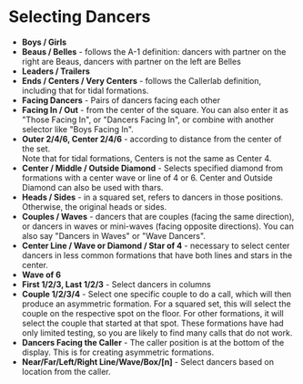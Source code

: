 
# Selecting Dancers

* **Boys / Girls**
* **Beaus / Belles** - follows the A-1 definition: dancers with partner on the right are Beaus, 
dancers with partner on the left are Belles
* **Leaders / Trailers** 
* **Ends / Centers / Very Centers** - follows the Callerlab definition, including that for tidal formations.
* **Facing Dancers** - Pairs of dancers facing each other
* **Facing In / Out** - from the center of the square.  You can also enter it as "Those Facing In", or "Dancers Facing In", or combine with another selector like "Boys Facing In".
* **Outer 2/4/6, Center 2/4/6** - according to distance from the center of the set.  
  Note that for tidal formations, Centers is not the same as Center 4.
* **Center / Middle / Outside Diamond** - Selects specified diamond from formations with
  a center wave or line of 4 or 6.  Center and Outside Diamond can also be used with thars.
* **Heads / Sides** - in a squared set, refers to dancers in those positions.
Otherwise, the original heads or sides.
* **Couples / Waves** - dancers that are couples (facing the same direction),
  or dancers in waves or mini-waves (facing opposite directions).  You can
  also say "Dancers in Waves" or "Wave Dancers".
* **Center Line / Wave or Diamond / Star of 4** - necessary to select center dancers in less common formations that have both lines and stars in the center.
* **Wave of 6**
* **First 1/2/3, Last 1/2/3** - Select dancers in columns
* **Couple 1/2/3/4** - Select one specific couple to do a call, which will then produce an asymmetric formation.  For a squared set, this will select the couple on the respective spot on the floor.  For other formations, it will select the couple that started at that spot.  These formations have had only limited testing, so you are likely to find many calls that do not work.
* **Dancers Facing the Caller** - The caller position is at the bottom of the display. This is for creating asymmetric formations.
* **Near/Far/Left/Right Line/Wave/Box/[n]** - Select dancers based on location from the caller.
